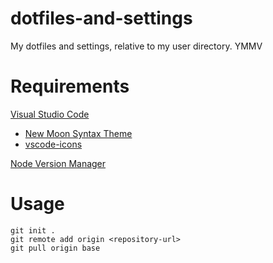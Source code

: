 # dotfiles-and-settings
My dotfiles and settings, relative to my user directory. YMMV

# Requirements

[Visual Studio Code](https://code.visualstudio.com)
 - [New Moon Syntax Theme](https://marketplace.visualstudio.com/items?itemName=taniarascia.new-moon-vscode)
 - [vscode-icons](https://marketplace.visualstudio.com/items?itemName=vscode-icons-team.vscode-icons)

[Node Version Manager](https://github.com/nvm-sh/nvm)

# Usage

```
git init .
git remote add origin <repository-url>
git pull origin base
```
